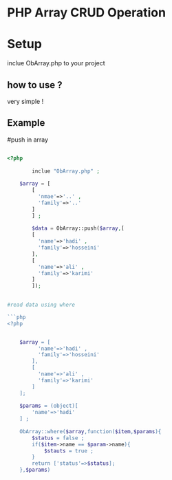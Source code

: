 # PHP Array CRUD Operation




# Setup

inclue ObArray.php to your project

## how to use ?

very simple !


## Example

#push in array 

```php

<?php 
    
    	inclue "ObArray.php" ;
		
	$array = [
		[
		  'nmae'=>'..' ,
		  'family'=>'..'
		]
      	] ;
      
      	$data = ObArray::push($array,[
		[
		  'name'=>'hadi' ,
		  'family'=>'hosseini'
		],
		[
		  'name'=>'ali' ,
		  'family'=>'karimi'
		]
      	]);

	
#read data using where

```php 
<?php 


	$array = [
		  'name'=>'hadi' ,
		  'family'=>'hosseini'
		],
		[
		  'name'=>'ali' ,
		  'family'=>'karimi'
		]
	];
	
	$params = (object)[
		'name'=>'hadi'
	] ;
	
	ObArray::where($array,function($item,$params){
		$status = false ;
		if($item->name == $param->name){
			$stauts = true ;
		}
		return ['status'=>$status];
	},$params)
	
